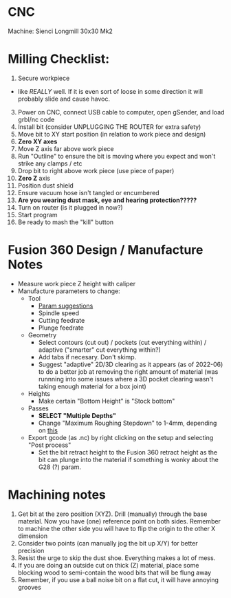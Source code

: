 # CNC

Machine: Sienci Longmill 30x30 Mk2

# Milling Checklist:

1. Secure workpiece
  - like *REALLY* well. If it is even sort of loose in some direction it will probably slide and cause havoc. 
3. Power on CNC, connect USB cable to computer, open gSender, and load grbl/nc code
4. Install bit (consider UNPLUGGING THE ROUTER for extra safety)
5. Move bit to XY start position (in relation to work piece and design)
6. **Zero XY axes**
7. Move Z axis far above work piece
8. Run "Outline" to ensure the bit is moving where you expect and won't strike any clamps / etc
9. Drop bit to right above work piece (use piece of paper)
10. **Zero Z** axis
11. Position dust shield
12. Ensure vacuum hose isn't tangled or encumbered 
13. **Are you wearing dust mask, eye and hearing protection?????**
14. Turn on router (is it plugged in now?)
15. Start program
16. Be ready to mash the "kill" button

# Fusion 360 Design / Manufacture Notes

- Measure work piece Z height with caliper
- Manufacture parameters to change:
  - Tool
    - [Param suggestions](https://resources.sienci.com/view/lmk2-feeds-and-speeds/)
    - Spindle speed
    - Cutting feedrate
    - Plunge feedrate
  - Geometry
    - Select contours (cut out) / pockets (cut everything within) / adaptive ("smarter" cut everything within?)
    - Add tabs if necesary. Don't skimp.
    - Suggest "adaptive" 2D/3D clearing as it appears (as of 2022-06) to do a better job at removing the right amount of material (was runnning into some issues where a 3D pocket clearing wasn't taking enough material for a box joint)
  - Heights
    - Make certain "Bottom Height" is "Stock bottom"
  - Passes
    - **SELECT "Multiple Depths"** 
    - Change "Maximum Roughing Stepdown" to 1-4mm, depending on [this](https://resources.sienci.com/view/lmk2-feeds-and-speeds/)
  - Export gcode (as .nc) by right clicking on the setup and selecting "Post process" 
    - Set the bit retract height to the Fusion 360 retract height as the bit can plunge into the material if something is wonky about the G28 (?) param. 

# Machining notes

1. Get bit at the zero position (XYZ). Drill (manually) through the base material. Now you have (one) reference point on both sides. Remember to machine the other side you will have to flip the origin to the other X dimension
2. Consider two points (can manually jog the bit up X/Y) for better precision
3. Resist the urge to skip the dust shoe. Everything makes a lot of mess. 
4. If you are doing an outside cut on thick (Z) material, place some blocking wood to semi-contain the wood bits that will be flung away
5. Remember, if you use a ball noise bit on a flat cut, it will have annoying grooves

